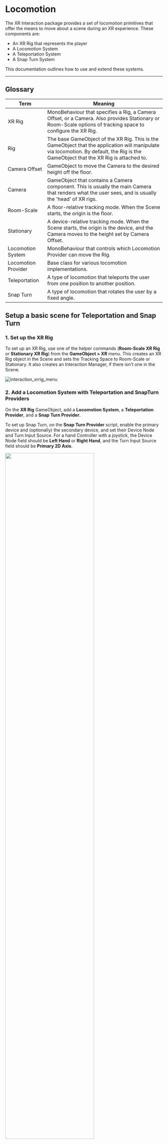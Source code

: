 # Locomotion

The XR Interaction package provides a set of locomotion primitives that offer the means to move about a scene during an XR experience. These components are:
- An XR Rig that represents the player
- A Locomotion System
- A Teleportation System
- A Snap Turn System

This documentation outlines how to use and extend these systems.

---

## Glossary
| Term | Meaning |
|-|-|
| XR Rig | MonoBehaviour that specifies a Rig, a Camera Offset, or a Camera. Also provides Stationary or Room-Scale options of tracking space to configure the XR Rig. |
| Rig | The base GameObject of the XR Rig. This is the GameObject that the application will manipulate via locomotion. By default, the Rig is the GameObject that the XR Rig is attached to.|
| Camera Offset | GameObject to move the Camera to the desired height off the floor. |
| Camera | GameObject that contains a Camera component. This is usually the main Camera that renders what the user sees, and is usually the 'head' of XR rigs. |
| Room-Scale | A floor-relative tracking mode. When the Scene starts, the origin is the floor. |
| Stationary | A device-relative tracking mode. When the Scene starts, the origin is the device, and the Camera moves to the height set by Camera Offset. |
| Locomotion System | MonoBehaviour that controls which Locomotion Provider can move the Rig. |
| Locomotion Provider | Base class for various locomotion implementations. |
| Teleportation | A type of locomotion that teleports the user from one position to another position. |
| Snap Turn | A type of locomotion that rotates the user by a fixed angle. |


## Setup a basic scene for Teleportation and Snap Turn

### 1. Set up the XR Rig 

To set up an XR Rig, use one of the helper commands (**Room-Scale XR Rig** or **Stationary XR Rig**) from the **GameObject &gt; XR** menu. This creates an XR Rig object in the Scene and sets the Tracking Space to Room-Scale or Stationary. It also creates an Interaction Manager, if there isn't one in the Scene. 

![interaction_xrrig_menu](images/xrrig_setupmenu.png)

### 2. Add a Locomotion System with Teleportation and SnapTurn Providers

On the **XR Rig** GameObject, add a **Locomotion System**, a **Teleportation Provider**, and a **Snap Turn Provider**.

To set up Snap Turn, on the **Snap Turn Provider** script, enable the primary device and (optionally) the secondary device, and set their Device Node and Turn Input Source. For a hand Controller with a joystick, the Device Node field should be **Left Hand** or **Right Hand**, and the Turn Input Source field should be **Primary 2D Axis**.

<img src="images/xrrig_locomotion_setup.png" width=75% height=75%>

### 3. Create Teleportation Interactables

Create a **Plane** GameObject (from Unity's main menu, go to **GameObject &gt; 3D Object &gt; Plane**), then add a **Teleportation Area** script or a **Teleportation Anchor** script to the Plane object.

If you followed steps 1-3, you should have a basic scene with Teleportation and Snap Turn System working and be able to perform Teleportation and Snap Turn with your Controllers. The following steps offer additional configuration details for changing the line visual of the **XR Ray Interactor**.

### 4. XR Ray Interactor line types

The **XR Ray Interactor** provides three default line types that can be used to select interactables in the scene:

* Straight line
* Projectile curve
* Bezier curve

These options are described below.

#### Straight line

<img src="images/straight_line_ray.png" width=75% height=75%>

If you select the straight line option, the **XR Ray Interactor** performs a single raycast into the scene with a ray the length set by the Max Raycast Distance parameter. The image above shows the configuration options.

| Straight line parameter | Description |
|-|-|
| Max Raycast Distance | The distance to be raycast into the scene. |


#### Projectile Curve

If you select the projectile curve option, the XR Ray Interactor generates a projectile curve by sampling the trajectory of a projectile. You can use the angle of the Controller to control the distance of the landing point. When you lift your Controller up, the landing point will first go further, then come back closer if you keep lifting the Controller. The projectile curve option is recommended for use in teleportation scenarios.

<img src="images/projectile_ray.png" width=75% height=75%>

| Projectile curve parameter | Description |
|-|-|
| Reference Frame | The reference frame of the projectile. If you don't set this, the XR Ray Interactor will attempt to use the local XR Rig, which will make the curve always go up then down in the tracking space. If you set this to None or the XR Rig doesn't exist, the curve will rotate with the Controller. |
| Velocity | Initial velocity of the projectile. Increase this value to make the curve reach further. |
| Acceleration | Gravity of the projectile in the reference frame. |
| Additional FlightTime | Additional flight time after the projectile lands. Increase this value to make the endpoint drop lower in height. |
| Sample Frequency | The number of sample points of the curve. Higher numbers offer better better quality. |

#### Bezier Curve

<img src="images/bezier_ray.png" width=75% height=75%>

In addition to its start point, a bezier curve uses a control point and an endpoint. The start point is the position of the **Attached Transform** of the **Ray Interactor**. Unlike Projectile Curve, a bezier curve's reference frame is set to self by default. As a result, the curve rotates with the Controller.

| Bezier curve parameter | Description |
|-|-|
| End Point Distance | Increasing this value distance moves the end of curve further from the start point. |
| End Point Height | Decreasing this value makes the end of the curve drop lower in relation to the start point. |
| Control Point Distance | Increasing this value moves the peak of the curve further from the start point. |
| Control Point Height | Increasing this value makes the peak of the curve higher in relation to the start point. |
| Sample Frequency | The number of sample points of the curve. Higher numbers offer better quality. |

### 5. Set Line Visual

The **XR Interactor Line Visual** gives you additional options to customize the look of your line for Teleportation. It requires the Line Render component and gets line points from the Ray Interactor.

<img src="images/line_visual.png" width=75% height=75%>

| Setting | Description |
|-|-|
| Line Width | The width of the line, in centimeters. |
| Width Curve | The relative width of the line from start to end. |
| Valid Color Gradient | When the line hits any collider of a valid target, the line changes to this color gradient. |
| Invalid Color Gradient | When there is no valid place to teleport, the line changes to this color gradient. |
| Reticle | GameObject to visualize the destination of Teleportation. |
| Override Line Length | If you enable this option, the line visual can have a different length from the underlying raycast. |
| Line Length | If you enable the Override Line Length option, this field controls the visual line length. The visual line length can't be longer than the raycast distance. |
| Smooth Movement | If enabled, the rendered line will be delayed from and smoothly follow the raycast line. |

## Architecture

The Locomotion System is responsible for managing one XR Rig. The XR Rig handles the user's position in Unity world space. The Locomotion System can restrict access to the XR Rig while Locomotion Providers are moving it. 

For example, at the request of the Teleportation Provider, the Locomotion System locks the XR Rig while in a Teleport action. This ensures that the user can't do another action, such as snap turning or teleporting again, while the current action is active. 

After the Teleport has finished, the Teleportation Provider relinquishes the exclusive lock on the system and allows other Locomotion Providers to influence the XR Rig. 

Locomotion Providers can modify the XR Rig without taking exclusive access if necessary. However, before you give a Locomotion Provider non-exclusive access to the XR Rig, you should always check to see if the Locomotion System is busy before they make any changes to the XR Rig.

The overall flow of a Locomotion request is as follows:

1. The Locomotion Provider implementation checks to see if the Locomotion System is currently busy.
2. If not, the Locomotion Provider requests exclusive access to the Locomotion System
3. If the request is successful, the Locomotion Provider moves the XR Rig.
4. When the Locomotion Provider has finished modifying the user's position and/or rotation, the Locomotion Provider relinquishes exclusive access to the Locomotion System.

If the Locomotion System is busy, or the Locomotion Provider is unable to gain exclusive access to the Locomotion System, the Locomotion Provider shouldn't modify the Locomotion System's XR Rig. 

--- 

### XR Rig

The XR Rig is used by the Locomotion System as the anchor for the user. 

Before detailing the options on the XR Rig component, it's important to understand the recommended hierarchy of game objects to support Interaction.

The image below shows the XR Rig component. 

<img src="images/xrrig.png" width=75% height=75%>

The **Rig Base Game Object** indicates which GameObject acts as the transform from tracking space into world space. In the recommended hierarchy, this is the "XR Rig" GameObject.

The **Camera Floor Offset Object** sets which GameObject will have a vertical offset applied if the device tracking origin doesn't contain the user's height.

The **Camera Game Object** field indicates which GameObject holds the user's camera. This is important as the user's camera might not be at the origin of the tracking volume. In the suggested hierarchy, this is the "Camera" GameObject.

The **Tracking Space** field sets the desired tracking space used by the application

The **Camera Y Offset** is the number of world space units by which the GameObject specified by the **Camera Floor Offset Object** will be moved up vertically if the device tracking origin doesn't contain the user's height.

---

### Locomotion System

The Locomotion System is a MonoBehaviour that acts as the arbitrator for Locomotion Provider access to an XR Rig. 

The following is an image of the Locomotion System MonoBehaviour:

<img src="images/locomotion_system.png" width=75% height=75%>

The **Timeout** field controls the maximum amount of time a single Locomotion Provider can keep exclusive access of the Locomotion System. In this example, the value is set to 600 seconds.

In the **XR Rig** field, select which XR Rig this Locomotion System will control. You can have as many Locomotion Systems and XR Rigs in your Scene as necessary. By default, it will find the first object of type **XR Rig** in the scene.

As a best practice, the Locomotion System MonoBehaviour should be located on the XR Rig GameObject. For more information, see the recommended hierarchy setup for interaction.

---

### Locomotion Providers

Locomotion Providers implement different types of locomotion. The XR Interaction package supplies two Locomotion Providers: the Teleportation Locomotion Provider, and the Snap Turn Locomotion Provider. Both implement the `LocomotionProvider` abstract class. 

The `LocomotionProvider` class provides a simple interface to request and relinquish exclusive access to the configured Locomotion System MonoBehaviour. If no `LocomotionSystem` class is configured, the Locomotion Provider will attempt to find a Locomotion System MonoBehaviour in the current Scene.

To request exclusive access to the Locomotion System, use the `BeginLocomotion` method. To relinquish access to the Locomotion System, use the `EndLocomotion` method. The implementation of Locomotion Provider must call these methods as appropriate, and relinquish its access when it has finished interacting with the Locomotion System. 

Use the `CanBeginLocomotion` method to check if the Locomotion System is currently in exclusive mode before attempting to call `BeginLocomotion` to acquire it. 

The `LocomotionProvider` abstract class also providers two events:
* **startLocomotion** is invoked on a successful call to `BeginLocomotion`.
* **endLocomotion** is invoked on a successful call to `EndLocomotion`.

The XR Interaction system provides two implementations of a Locomotion Provider: the Teleport Locomotion Provider, and the SnapTurn Locomotion Provider. These are discussed in more detail in the sections below.

---

### Teleportation

The XR Interaction system provides a simple implementation of teleportation that also demonstrates how to implement complex locomotion scenarios using the LocomotionProvider and LocomotionSystem interfaces.

The Teleportation Provider inherits from the `LocomotionProvider` abstract class. The Teleportation Provider is responsible for moving the XR Rig to the desired location on the user's request.

This implementation has two types of teleportation destinations: an 'Anchor' Based teleportation destination, and an 'Area' Based teleportation destination. These are discussed in more detail below. In short:

- Anchors will always teleport the user to a specific position and/or rotation specified by the anchor.
- Areas allow the player to choose a location on a surface that they wish to teleport to.

Both types of teleportation destinations are implemented on top of the XR Interaction system using the Base Teleportation Interactable as the starting point for shared code.

The XR Interaction system also provides various line rendering options. For more information, see the [main documentation for the Interaction Package](com.unity.xr.interaction.md).

---

#### Teleportation Provider

The Teleportation Provider Component implements the `LocomotionProvider` abstract class. You can have as many instances of the Teleportation Provider Component in your scene as you need. However, in most cases, a single instance is enough. As a best practice, place this instance under the XR Rig GameObject.

The following image shows the Teleportation Provider MonoBehaviour.

<img src="images/teleportation_provider.png" width=75% height=75%>

The **System** field should reference the Locomotion System MonoBehaviour that you want the teleportation provider to interact with. If you don't specify a Locomotion System, the provider will attempt to find one in the current Scene.

---

#### Teleport Area Interactable

The Teleport Area Interactable is a specialization of the `BaseTeleportInteractable` class that allows the user to select any location within the teleport anchor as their destination.

The Teleport Area Interactable is intended to be used by the Ray Interactor or any of its specializations. It uses the intersection point of the ray and the area's collision volume to determine the location that the user wants to teleport to. The Teleport Area Interactable has a specialized implementation of the `GenerateTeleportRequest` method, which generates a teleportation request that is queued with the Teleportation Provider.

The following image shows an example of the Teleport Area Interactable.

<img src="images/teleportation_area.png" width=75% height=75%>

The settings on the Teleportation Area Interactable are similar to other Interactables. This documentation only covers the elements that support teleportation.

The **Teleportation Provider** field of the Teleport Area Interactable indicates which Teleportation Provider this Interactable communicates with. If a Teleportation Provider is not configured, the Interactable will attempt to find a Teleportation Provider in the current Scene.

The **Teleport Trigger** field specifies whether the teleportation triggers when the user enters or exits the selection.

The **Match Orientation** field specifies which object's orientation in the rig will be matched with the destination after teleporting. You can choose from the following options:

|Match Orientation | Description|
|--- | --- |
|None | This should be the default option when teleporting on a surface and keeping the orientation consistent.|
|Camera  | This option can be useful when using the Teleportation Anchor, if you wish to rotate the user and have the camera look at something in the anchor's forward direction. However, this option doesn't move the camera up or down.|

---

#### Teleport Anchor Interactable

The Teleport Anchor is a specialization of the `BaseTeleportInteractable` class that allows the user to teleport to an anchor location by selecting the anchor or an area around it

The Teleport Anchor Interactable is intended to be used by the Ray Interactor or any of its specializations. It uses the intersection point of the ray and the area's collision volume to determine the location that the user wants to teleport to. The Teleport Anchor Interactable has a specialized implementation of the `GenerateTeleportRequest` method, which generates a teleportation request that is queued with the Teleportation Provider.

The following image shows an example of the Teleport Anchor Interactable.

<img src="images/teleportation_anchor.png" width=75% height=75%>

The settings on the **Teleportation Anchor** Interactable are similar to the **Teleport Area** Interactable. This documentation only covers new elements.

The **Teleport Anchor Transform** field defines the transform that the XR Rig teleports to when the user teleports to this anchor. It uses both the position and the rotation of the anchor, depending on which Teleport Type is selected.

---

### Snap Turn

The XR Interaction package provides an example implementation of a Snap Turn Provider. A Snap means the user rotates by a fixed amount when the application received a configured input (for example, a joystick is moved to the left, or a D-pad is pressed to the right).

The following image shows an example of the Snap Turn Provider.

<img src="images/snapturn_provider.png" width=75% height=75%>

|Property|Description|
|-|-|
|**Enable Primary Device** and **Enable Secondary Device**|The options enable or disable input processing for the devices configured in the fields below the checkboxes. Configuration options are the same for both Primary and Secondary Devices.|
| **Device Role**|Select which input device to sample.|
|**Turn Input Source**|Select which input feature will be used to read data from.|
|**Turn Amount**|Specify by how many degrees the XR Rig will rotate around the Y axis during each snap turn.|
|**Dead Zone**| The controller needs to move more than the amount you specify in this field to be able to trigger a snap turn.|
|**Activation Timeout**|Specify how much time must pass after a successful snap turn before the user can trigger a second snap turn.|

--- 